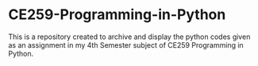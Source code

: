 # CE259-Programming-in-Python
This is a repository created to archive and display the python codes given as an assignment in my 4th Semester subject of CE259 Programming in Python.
